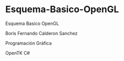 # Esquema-Basico-OpenGL
Esquema Basico OpenGL

Boris Fernando Calderon Sanchez

Programación Gráfica

OpenTK C#
